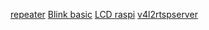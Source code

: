 [repeater](https://github.com/miragedz/IOT/blob/main/esp8266/repeater.ino)
[Blink basic](https://github.com/miragedz/IOT/blob/main/esp8266/BlynkLed.ino)
[LCD  raspi](https://github.com/sterlingbeason/LCD-1602-I2C)
[v4l2rtspserver](https://github.com/mpromonet/v4l2rtspserver)

